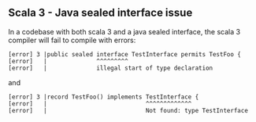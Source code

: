 ## Scala 3 - Java sealed interface issue

In a codebase with both scala 3 and a java sealed interface, the scala 3 compiler will fail to compile with errors:

```
[error] 3 |public sealed interface TestInterface permits TestFoo {
[error]   |              ^^^^^^^^^
[error]   |              illegal start of type declaration
```

and

```
[error] 3 |record TestFoo() implements TestInterface {
[error]   |                            ^^^^^^^^^^^^^
[error]   |                            Not found: type TestInterface
```
